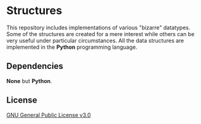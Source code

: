 # Structures
This repository includes implementations of various "bizarre" datatypes.
Some of the structures are created for a mere interest while others can
be very useful under particular circumstances. All the data structures
are implemented in the **Python** programming language.

## Dependencies
**None** but **Python**.

## License
[GNU General Public License v3.0](LICENSE)
